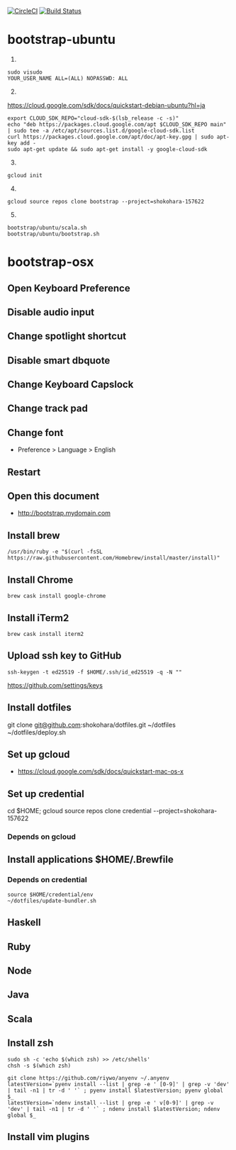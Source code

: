 [![CircleCI](https://circleci.com/gh/shokohara/bootstrap.svg?style=svg)](https://circleci.com/gh/shokohara/bootstrap)
[![Build Status](https://travis-ci.org/shokohara/bootstrap.svg?branch=master)](https://travis-ci.org/shokohara/bootstrap)

# bootstrap-ubuntu

1.
```
sudo visudo
YOUR_USER_NAME ALL=(ALL) NOPASSWD: ALL
```

2.
https://cloud.google.com/sdk/docs/quickstart-debian-ubuntu?hl=ja
```
export CLOUD_SDK_REPO="cloud-sdk-$(lsb_release -c -s)"
echo "deb https://packages.cloud.google.com/apt $CLOUD_SDK_REPO main" | sudo tee -a /etc/apt/sources.list.d/google-cloud-sdk.list
curl https://packages.cloud.google.com/apt/doc/apt-key.gpg | sudo apt-key add -
sudo apt-get update && sudo apt-get install -y google-cloud-sdk
```

3.
```
gcloud init
```

4.
```
gcloud source repos clone bootstrap --project=shokohara-157622
```

5.
```
bootstrap/ubuntu/scala.sh
bootstrap/ubuntu/bootstrap.sh
```

# bootstrap-osx

## Open Keyboard Preference
## Disable audio input
## Change spotlight shortcut
## Disable smart dbquote
## Change Keyboard Capslock
## Change track pad
## Change font
- Preference > Language > English

## Restart

## Open this document
- http://bootstrap.mydomain.com

## Install brew
```
/usr/bin/ruby -e "$(curl -fsSL https://raw.githubusercontent.com/Homebrew/install/master/install)"
```

## Install Chrome
```
brew cask install google-chrome
```

## Install iTerm2
```
brew cask install iterm2
```

## Upload ssh key to GitHub
```
ssh-keygen -t ed25519 -f $HOME/.ssh/id_ed25519 -q -N ""
```

https://github.com/settings/keys

## Install dotfiles
git clone git@github.com:shokohara/dotfiles.git ~/dotfiles
~/dotfiles/deploy.sh

## Set up gcloud
- https://cloud.google.com/sdk/docs/quickstart-mac-os-x

## Set up credential
cd $HOME; gcloud source repos clone credential --project=shokohara-157622

### Depends on gcloud

## Install applications $HOME/.Brewfile
### Depends on credential
```
source $HOME/credential/env
~/dotfiles/update-bundler.sh
```

## Haskell
## Ruby
## Node
## Java
## Scala

## Install zsh

```
sudo sh -c 'echo $(which zsh) >> /etc/shells'
chsh -s $(which zsh)
```

```
git clone https://github.com/riywo/anyenv ~/.anyenv
latestVersion=`pyenv install --list | grep -e ' [0-9]' | grep -v 'dev' | tail -n1 | tr -d ' '` ; pyenv install $latestVersion; pyenv global $_
latestVersion=`ndenv install --list | grep -e ' v[0-9]' | grep -v 'dev' | tail -n1 | tr -d ' '` ; ndenv install $latestVersion; ndenv global $_
```

## Install vim plugins

